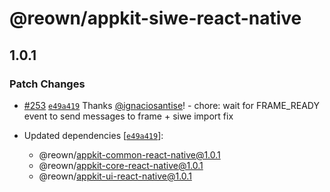 # @reown/appkit-siwe-react-native

## 1.0.1

### Patch Changes

- [#253](https://github.com/reown-com/appkit-react-native/pull/253) [`e49a419`](https://github.com/reown-com/appkit-react-native/commit/e49a419fcf4fb031274b5b371d6808453de06f1b) Thanks [@ignaciosantise](https://github.com/ignaciosantise)! - chore: wait for FRAME_READY event to send messages to frame + siwe import fix

- Updated dependencies [[`e49a419`](https://github.com/reown-com/appkit-react-native/commit/e49a419fcf4fb031274b5b371d6808453de06f1b)]:
  - @reown/appkit-common-react-native@1.0.1
  - @reown/appkit-core-react-native@1.0.1
  - @reown/appkit-ui-react-native@1.0.1
